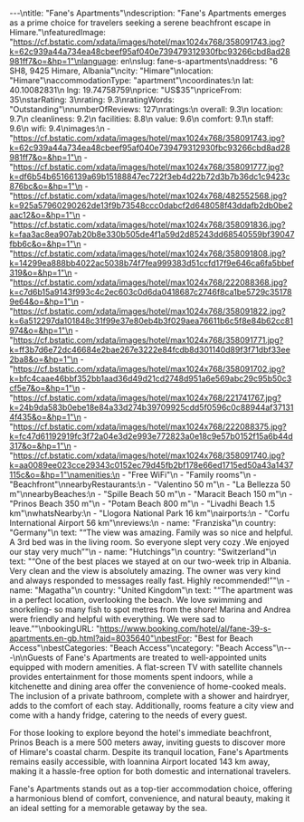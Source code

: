 ---\ntitle: "Fane's Apartments"\ndescription: "Fane's Apartments emerges as a prime choice for travelers seeking a serene beachfront escape in Himare."\nfeaturedImage: "https://cf.bstatic.com/xdata/images/hotel/max1024x768/358091743.jpg?k=62c939a44a734ea48cbeef95af040e739479312930fbc93266cbd8ad28981ff7&o=&hp=1"\nlanguage: en\nslug: fane-s-apartments\naddress: "6 SH8, 9425 Himare, Albania"\ncity: "Himare"\nlocation: "Himare"\naccommodationType: "apartment"\ncoordinates:\n  lat: 40.10082831\n  lng: 19.74758759\nprice: "US$35"\npriceFrom: 35\nstarRating: 3\nrating: 9.3\nratingWords: "Outstanding"\nnumberOfReviews: 127\nratings:\n  overall: 9.3\n  location: 9.7\n  cleanliness: 9.2\n  facilities: 8.8\n  value: 9.6\n  comfort: 9.1\n  staff: 9.6\n  wifi: 9.4\nimages:\n  - "https://cf.bstatic.com/xdata/images/hotel/max1024x768/358091743.jpg?k=62c939a44a734ea48cbeef95af040e739479312930fbc93266cbd8ad28981ff7&o=&hp=1"\n  - "https://cf.bstatic.com/xdata/images/hotel/max1024x768/358091777.jpg?k=df6b54b65166139a69b15188847ec722f3eb4d22b72d3b7b36dc1c9423c876bc&o=&hp=1"\n  - "https://cf.bstatic.com/xdata/images/hotel/max1024x768/482552568.jpg?k=925a57960290262de13f9b73548ccc0dabcf2d648058f43ddafb2db0be2aac12&o=&hp=1"\n  - "https://cf.bstatic.com/xdata/images/hotel/max1024x768/358091836.jpg?k=faa3ac8ea907ab20b8e330b505de4f1a59d2d85243dd68540559bf39047fbb6c&o=&hp=1"\n  - "https://cf.bstatic.com/xdata/images/hotel/max1024x768/358091808.jpg?k=14299ea888bb4022ac5038b74f7fea999383d51ccfd17f9e646ca6fa5bbef319&o=&hp=1"\n  - "https://cf.bstatic.com/xdata/images/hotel/max1024x768/222088368.jpg?k=c7d6b15a9143f993c4c2ec603c0d6da0418687c2746f8ca1be5729c351789e64&o=&hp=1"\n  - "https://cf.bstatic.com/xdata/images/hotel/max1024x768/358091822.jpg?k=6a512297da101848c31f99e37e80eb4b3f029aea76611b6c5f8e84b62cc81974&o=&hp=1"\n  - "https://cf.bstatic.com/xdata/images/hotel/max1024x768/358091771.jpg?k=ff3b7d6e72dc46684e2bae267e3222e84fcdb8d301140d89f3f71dbf33ee2ba8&o=&hp=1"\n  - "https://cf.bstatic.com/xdata/images/hotel/max1024x768/358091702.jpg?k=bfc4caae46bbf352bb1aad36d49d21cd2748d951a6e569abc29c95b50c3cf5e7&o=&hp=1"\n  - "https://cf.bstatic.com/xdata/images/hotel/max1024x768/221741767.jpg?k=24b9da583b0ebe18e84a33d274b39709925cdd5f0596c0c88944af371314f435&o=&hp=1"\n  - "https://cf.bstatic.com/xdata/images/hotel/max1024x768/222088375.jpg?k=fc47d61192919fc3f72a04e3d2e993e772823a0e18c9e57b0152f15a6b44d317&o=&hp=1"\n  - "https://cf.bstatic.com/xdata/images/hotel/max1024x768/358091740.jpg?k=aa0089ee023cce29343c0152ec79d45fb2bf178e66ed1715ed50a43a1437115c&o=&hp=1"\namenities:\n  - "Free WiFi"\n  - "Family rooms"\n  - "Beachfront"\nnearbyRestaurants:\n  - "Valentino 50 m"\n  - "La Bellezza 50 m"\nnearbyBeaches:\n  - "Spille Beach 50 m"\n  - "Maracit Beach 150 m"\n  - "Prinos Beach 350 m"\n  - "Potam Beach 800 m"\n  - "Livadhi Beach 1.5 km"\nwhatsNearby:\n  - "Llogora National Park 16 km"\nairports:\n  - "Corfu International Airport 56 km"\nreviews:\n  - name: "Franziska"\n    country: "Germany"\n    text: "“The view was amazing. Family was so nice and helpful. A 3rd bed was in the living room. So everyone slept very cozy .We enjoyed our stay very much”"\n  - name: "Hutchings"\n    country: "Switzerland"\n    text: "“One of the best places we stayed at on our two-week trip in Albania. Very clean and the view is absolutely amazing. The owner was very kind and always responded to messages really fast. Highly recommended!”"\n  - name: "Magatha"\n    country: "United Kingdom"\n    text: "“The apartment was in a perfect location, overlooking the beach. We love swimming and snorkeling- so many fish to spot metres from the shore! Marina and Andrea were friendly and helpful with everything. We were sad to leave.”"\nbookingURL: "https://www.booking.com/hotel/al/fane-39-s-apartments.en-gb.html?aid=8035640"\nbestFor: "Best for Beach Access"\nbestCategories: "Beach Access"\ncategory: "Beach Access"\n---\n\nGuests of Fane's Apartments are treated to well-appointed units equipped with modern amenities. A flat-screen TV with satellite channels provides entertainment for those moments spent indoors, while a kitchenette and dining area offer the convenience of home-cooked meals. The inclusion of a private bathroom, complete with a shower and hairdryer, adds to the comfort of each stay. Additionally, rooms feature a city view and come with a handy fridge, catering to the needs of every guest.

For those looking to explore beyond the hotel's immediate beachfront, Prinos Beach is a mere 500 meters away, inviting guests to discover more of Himare's coastal charm. Despite its tranquil location, Fane's Apartments remains easily accessible, with Ioannina Airport located 143 km away, making it a hassle-free option for both domestic and international travelers.

Fane's Apartments stands out as a top-tier accommodation choice, offering a harmonious blend of comfort, convenience, and natural beauty, making it an ideal setting for a memorable getaway by the sea.